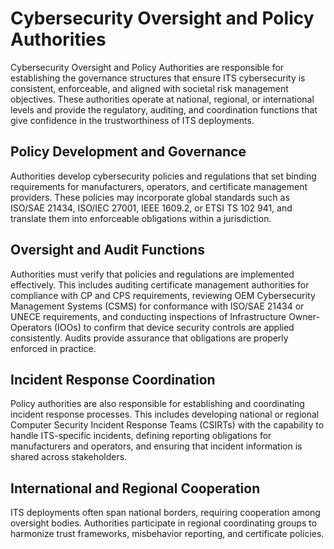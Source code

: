 # Cybersecurity Oversight and Policy Authorities

Cybersecurity Oversight and Policy Authorities are responsible for establishing the governance structures that ensure ITS cybersecurity is consistent, enforceable, and aligned with societal risk management objectives. These authorities operate at national, regional, or international levels and provide the regulatory, auditing, and coordination functions that give confidence in the trustworthiness of ITS deployments.

## Policy Development and Governance

Authorities develop cybersecurity policies and regulations that set binding requirements for manufacturers, operators, and certificate management providers. These policies may incorporate global standards such as ISO/SAE 21434, ISO/IEC 27001, IEEE 1609.2, or ETSI TS 102 941, and translate them into enforceable obligations within a jurisdiction.

## Oversight and Audit Functions

Authorities must verify that policies and regulations are implemented effectively. This includes auditing certificate management authorities for compliance with CP and CPS requirements, reviewing OEM Cybersecurity Management Systems (CSMS) for conformance with ISO/SAE 21434 or UNECE requirements, and conducting inspections of Infrastructure Owner-Operators (IOOs) to confirm that device security controls are applied consistently. Audits provide assurance that obligations are properly enforced in practice.

## Incident Response Coordination

Policy authorities are also responsible for establishing and coordinating incident response processes. This includes developing national or regional Computer Security Incident Response Teams (CSIRTs) with the capability to handle ITS-specific incidents, defining reporting obligations for manufacturers and operators, and ensuring that incident information is shared across stakeholders. 

## International and Regional Cooperation

ITS deployments often span national borders, requiring cooperation among oversight bodies. Authorities participate in regional coordinating groups to harmonize trust frameworks, misbehavior reporting, and certificate policies. 

